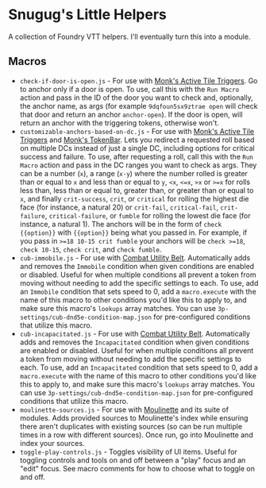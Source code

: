 # Snugug's Little Helpers

A collection of Foundry VTT helpers. I'll eventually turn this into a module.

## Macros

- `check-if-door-is-open.js` - For use with [Monk's Active Tile Triggers](https://foundryvtt.com/packages/monks-active-tiles). Go to anchor only if a door is open. To use, call this with the `Run Macro` action and pass in the ID of the door you want to check and, optionally, the anchor name, as args (for example `9dqfoun5sx9ztrae open` will check that door and return an anchor `anchor-open`). If the door is open, will return an anchor with the triggering tokens, otherwise won't.
- `customizable-anchors-based-on-dc.js` - For use with [Monk's Active Tile Triggers](https://foundryvtt.com/packages/monks-active-tiles) and [Monk's TokenBar](https://foundryvtt.com/packages/monks-tokenbar). Lets you redirect a requested roll based on multiple DCs instead of just a single DC, including options for critical success and failure. To use, after requesting a roll, call this with the `Run Macro` action and pass in the DC ranges you want to check as args. They can be a number (`x`), a range (`x-y`) where the number rolled is greater than or equal to `x` and less than or equal to `y`, `<x`, `<=x`, `>x` or `>=x` for rolls less than, less than or equal to, greater than, or greater than or equal to `x`, and finally `crit-success`, `crit`, or `critical` for rolling the highest die face (for instance, a natural 20) or `crit-fail`, `critical-fail`, `crit-failure`, `critical-failure`, or `fumble` for rolling the lowest die face (for instance, a natural 1). The anchors will be in the form of `check {{option}}` with `{{option}}` being what you passed in. For example, if you pass in `>=18 10-15 crit fumble` your anchors will be `check >=18`, `check 10-15`, `check crit`, and `check fumble`.
- `cub-immobile.js` - For use with [Combat Utility Belt](https://foundryvtt.com/packages/combat-utility-belt/). Automatically adds and removes the `Immobile` condition when given conditions are enabled or disabled. Useful for when multiple conditions all prevent a token from moving without needing to add the specific settings to each. To use, add an `Immobile` condition that sets speed to 0, add a `macro.execute` with the name of this macro to other conditions you'd like this to apply to, and make sure this macro's `lookups` array matches. You can use `3p-settings/cub-dnd5e-condition-map.json` for pre-configured conditions that utilize this macro.
- `cub-incapacitated.js` - For use with [Combat Utility Belt](https://foundryvtt.com/packages/combat-utility-belt/). Automatically adds and removes the `Incapacitated` condition when given conditions are enabled or disabled. Useful for when multiple conditions all prevent a token from moving without needing to add the specific settings to each. To use, add an `Incapacitated` condition that sets speed to 0, add a `macro.execute` with the name of this macro to other conditions you'd like this to apply to, and make sure this macro's `lookups` array matches. You can use `3p-settings/cub-dnd5e-condition-map.json` for pre-configured conditions that utilize this macro.
- `moulinette-sources.js` - For use with [Moulinette](https://foundryvtt.com/packages/moulinette-core) and its suite of modules. Adds provided sources to Moulinette's index while ensuring there aren't duplicates with existing sources (so can be run multiple times in a row with different sources). Once run, go into Moulinette and index your sources.
- `toggle-play-controls.js` - Toggles visibility of UI items. Useful for toggling controls and tools on and off between a "play" focus and an "edit" focus. See macro comments for how to choose what to toggle on and off.
